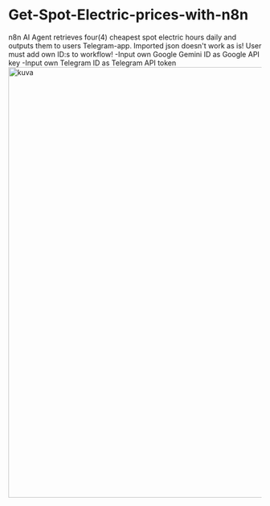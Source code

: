# Get-Spot-Electric-prices-with-n8n
n8n AI Agent retrieves four(4) cheapest spot electric hours daily and outputs them to users Telegram-app.
Imported json doesn't work as is! User must add own ID:s to workflow!
  -Input own Google Gemini ID as Google API key
  -Input own Telegram ID as Telegram API token
<img width="1501" height="855" alt="kuva" src="https://github.com/user-attachments/assets/c2152326-7a04-4757-af63-dc419dcf4073" />
